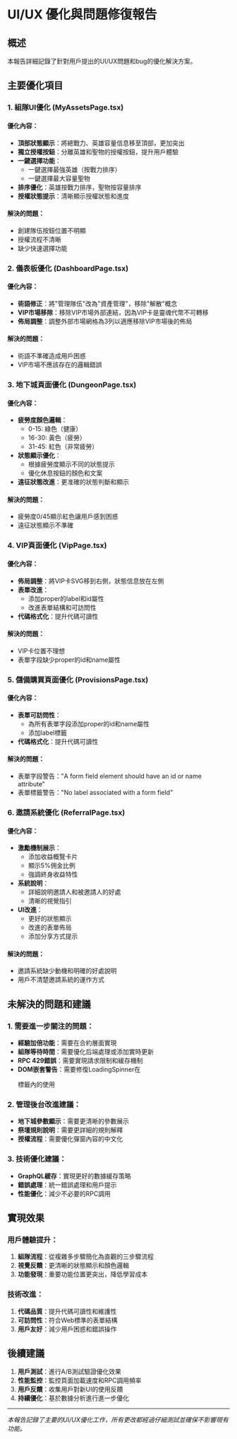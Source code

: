 # UI/UX 優化與問題修復報告

## 概述
本報告詳細記錄了針對用戶提出的UI/UX問題和bug的優化解決方案。

## 主要優化項目

### 1. 組隊UI優化 (MyAssetsPage.tsx)
#### 優化內容：
- **頂部狀態顯示**：將總戰力、英雄容量信息移至頂部，更加突出
- **獨立授權按鈕**：分離英雄和聖物的授權按鈕，提升用戶體驗
- **一鍵選擇功能**：
  - 一鍵選擇最強英雄（按戰力排序）
  - 一鍵選擇最大容量聖物
- **排序優化**：英雄按戰力排序，聖物按容量排序
- **授權狀態提示**：清晰顯示授權狀態和進度

#### 解決的問題：
- 創建隊伍按鈕位置不明顯
- 授權流程不清晰
- 缺少快速選擇功能

### 2. 儀表板優化 (DashboardPage.tsx)
#### 優化內容：
- **術語修正**：將"管理隊伍"改為"資產管理"，移除"解散"概念
- **VIP市場移除**：移除VIP市場外部連結，因為VIP卡是靈魂代幣不可轉移
- **佈局調整**：調整外部市場網格為3列以適應移除VIP市場後的佈局

#### 解決的問題：
- 術語不準確造成用戶困惑
- VIP市場不應該存在的邏輯錯誤

### 3. 地下城頁面優化 (DungeonPage.tsx)
#### 優化內容：
- **疲勞度顏色邏輯**：
  - 0-15: 綠色（健康）
  - 16-30: 黃色（疲勞）
  - 31-45: 紅色（非常疲勞）
- **狀態顯示優化**：
  - 根據疲勞度顯示不同的狀態提示
  - 優化休息按鈕的顏色和文案
- **遠征狀態改進**：更准確的狀態判斷和顯示

#### 解決的問題：
- 疲勞度0/45顯示紅色讓用戶感到困惑
- 遠征狀態顯示不準確

### 4. VIP頁面優化 (VipPage.tsx)
#### 優化內容：
- **佈局調整**：將VIP卡SVG移到右側，狀態信息放在左側
- **表單改進**：
  - 添加proper的label和id屬性
  - 改進表單結構和可訪問性
- **代碼格式化**：提升代碼可讀性

#### 解決的問題：
- VIP卡位置不理想
- 表單字段缺少proper的id和name屬性

### 5. 儲備購買頁面優化 (ProvisionsPage.tsx)
#### 優化內容：
- **表單可訪問性**：
  - 為所有表單字段添加proper的id和name屬性
  - 添加label標籤
- **代碼格式化**：提升代碼可讀性

#### 解決的問題：
- 表單字段警告："A form field element should have an id or name attribute"
- 表單標籤警告："No label associated with a form field"

### 6. 邀請系統優化 (ReferralPage.tsx)
#### 優化內容：
- **激勵機制展示**：
  - 添加收益概覽卡片
  - 顯示5%佣金比例
  - 強調終身收益特性
- **系統說明**：
  - 詳細說明邀請人和被邀請人的好處
  - 清晰的視覺指引
- **UI改進**：
  - 更好的狀態顯示
  - 改進的表單佈局
  - 添加分享方式提示

#### 解決的問題：
- 邀請系統缺少動機和明確的好處說明
- 用戶不清楚邀請系統的運作方式

## 未解決的問題和建議

### 1. 需要進一步關注的問題：
- **經驗加倍功能**：需要在合約層面實現
- **組隊等待時間**：需要優化后端處理或添加實時更新
- **RPC 429錯誤**：需要實現請求限制和緩存機制
- **DOM嵌套警告**：需要修復LoadingSpinner在<p>標籤內的使用

### 2. 管理後台改進建議：
- **地下城參數顯示**：需要更清晰的參數展示
- **祭壇規則說明**：需要更詳細的規則解釋
- **授權流程**：需要優化彈窗內容的中文化

### 3. 技術優化建議：
- **GraphQL緩存**：實現更好的數據緩存策略
- **錯誤處理**：統一錯誤處理和用戶提示
- **性能優化**：減少不必要的RPC調用

## 實現效果

### 用戶體驗提升：
1. **組隊流程**：從複雜多步驟簡化為直觀的三步驟流程
2. **視覺反饋**：更清晰的狀態顯示和顏色邏輯
3. **功能發現**：重要功能位置更突出，降低學習成本

### 技術改進：
1. **代碼品質**：提升代碼可讀性和維護性
2. **可訪問性**：符合Web標準的表單結構
3. **用戶友好**：減少用戶困惑和錯誤操作

## 後續建議

1. **用戶測試**：進行A/B測試驗證優化效果
2. **性能監控**：監控頁面加載速度和RPC調用頻率
3. **用戶反饋**：收集用戶對新UI的使用反饋
4. **持續優化**：基於數據分析進行進一步優化

---

*本報告記錄了主要的UI/UX優化工作，所有更改都經過仔細測試並確保不影響現有功能。*